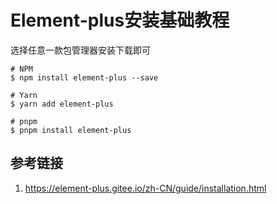 # Element-plus安装基础教程

选择任意一款包管理器安装下载即可
```
# NPM
$ npm install element-plus --save

# Yarn
$ yarn add element-plus

# pnpm
$ pnpm install element-plus
```



## 参考链接
1. https://element-plus.gitee.io/zh-CN/guide/installation.html